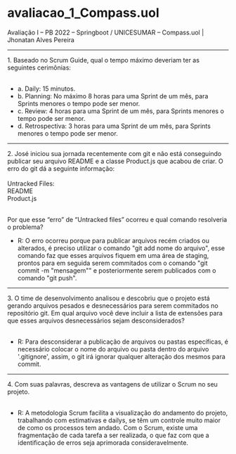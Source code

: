<h1> avaliacao_1_Compass.uol </h1>

<p>Avaliação I – PB 2022 – Springboot / UNICESUMAR – Compass.uol | Jhonatan Alves Pereira</p>
<hr>
1. Baseado no Scrum Guide, qual o tempo máximo deveriam ter as seguintes
cerimônias:
<br><br>
<ul>
   <li>a. Daily: 15 minutos.</li>
   <li>b. Planning: No máximo 8 horas para uma Sprint de um mês, para Sprints menores o tempo pode ser menor.</li>
   <li>c. Review: 4 horas para uma Sprint de um mês, para Sprints menores o tempo pode ser menor.</li>
   <li>d. Retrospectiva: 3 horas para uma Sprint de um mês, para Sprints menores o tempo pode ser menor.</li>
</ul>
<hr>
2. José iniciou sua jornada recentemente com git e não está conseguindo publicar
seu arquivo README e a classe Product.js que acabou de criar. O erro do git dá
a seguinte informação:
<br><br>
Untracked Files:<br>
README<br>
Product.js<br>
<br>

Por que esse “erro” de “Untracked files” ocorreu e qual comando resolveria o
problema?<br>
<ul>
   <li>R: O erro ocorreu porque para publicar arquivos recém criados ou alterados, é preciso utilizar o comando "git add nome do arquivo",
   esse comando faz que esses arquivos fiquem em uma área de staging, prontos para em seguida serem commitados com o comando "git commit -m "mensagem""
   e posteriormente serem publicados com o comando "git push".</li>
</ul>
<hr>
3. O time de desenvolvimento analisou e descobriu que o projeto está gerando
arquivos pesados e desnecessários para serem commitados no repositório git.
Em qual arquivo você deve incluir a lista de extensões para que esses arquivos
desnecessários sejam desconsiderados?
<br><br>
<ul>
   <li>R: Para desconsiderar a publicação de arquivos ou pastas específicas, é necessário colocar o nome do arquivo ou pasta dentro do arquivo                '.gitignore', assim, o git irá ignorar qualquer alteração dos mesmos para commit.</li>
</ul>
<hr>
4. Com suas palavras, descreva as vantagens de utilizar o Scrum no seu projeto.
<br><br>
<ul>
   <li>R: A metodologia Scrum facilita a visualização do andamento do projeto, trabalhando com estimativas e dailys, se têm um controle muito maior de como    os processos tem andado. Com o Scrum, existe uma fragmentação de cada tarefa a ser realizada, o que faz com que a identificação de erros seja aprimorada    consideravelmente.
   </li>
</ul>

